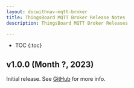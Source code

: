 ```yaml
---
layout: docwithnav-mqtt-broker
title: ThingsBoard MQTT Broker Release Notes
description: ThingsBoard MQTT Broker Releases

---
```


* TOC
{:toc}

## v1.0.0 (Month ?, 2023)

Initial release. See [GitHub](https://github.com/thingsboard/thingsboard-mqtt-broker#thingsboard-mqtt-broker) for more info.
